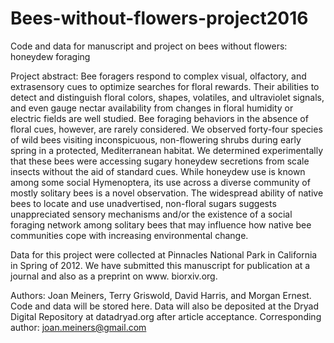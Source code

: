 # Bees-without-flowers-project2016
Code and data for manuscript and project on bees without flowers: honeydew foraging

Project abstract: Bee foragers respond to complex visual, olfactory, and extrasensory cues to optimize searches for floral rewards. Their abilities to detect and distinguish floral colors, shapes, volatiles, and ultraviolet signals, and even gauge nectar availability from changes in floral humidity or electric fields are well studied. Bee foraging behaviors in the absence of floral cues, however, are rarely considered. We observed forty-four species of wild bees visiting inconspicuous, non-flowering shrubs during early spring in a protected, Mediterranean habitat. We determined experimentally that these bees were accessing sugary honeydew secretions from scale insects without the aid of standard cues. While honeydew use is known among some social Hymenoptera, its use across a diverse community of mostly solitary bees is a novel observation. The widespread ability of native bees to locate and use unadvertised, non-floral sugars suggests unappreciated sensory mechanisms and/or the existence of a social foraging network among solitary bees that may influence how native bee communities cope with increasing environmental change. 

Data for this project were collected at Pinnacles National Park in California in Spring of 2012. We have submitted this manuscript for publication at a journal and also as a preprint on www. biorxiv.org.

Authors: Joan Meiners, Terry Griswold, David Harris, and Morgan Ernest. Code and data will be stored here. Data will also be deposited at the Dryad Digital Repository at datadryad.org after article acceptance.
Corresponding author: joan.meiners@gmail.com
